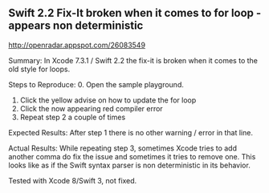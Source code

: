 ## Swift 2.2 Fix-It broken when it comes to for loop - appears non deterministic

http://openradar.appspot.com/26083549

Summary:
In Xcode 7.3.1 / Swift 2.2 the fix-it is broken when it comes to the old style for loops.

Steps to Reproduce:
0. Open the sample playground.
1. Click the yellow advise on how to update the for loop
2. Click the now appearing red compiler error
3. Repeat step 2 a couple of times

Expected Results:
After step 1 there is no other warning / error in that line.

Actual Results:
While repeating step 3, sometimes Xcode tries to add another comma do fix the issue and sometimes it tries to remove one. This looks like as if the Swift syntax parser is non deterministic in its behavior.

Tested with Xcode 8/Swift 3, not fixed.
